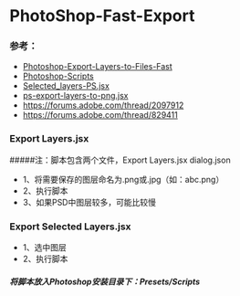 # PhotoShop-Fast-Export
### 参考：
* [Photoshop-Export-Layers-to-Files-Fast](https://github.com/jwa107/Photoshop-Export-Layers-to-Files-Fast)
* [Photoshop-Scripts](https://github.com/bendytree/Photoshop-Scripts)
* [Selected_layers-PS.jsx](https://gist.github.com/hilukasz/03b17ee78414aadff995)
* [ps-export-layers-to-png.jsx](https://gist.github.com/tomekc/2892034)
* https://forums.adobe.com/thread/2097912
* https://forums.adobe.com/thread/829411

### Export Layers.jsx
#####注：脚本包含两个文件，Export Layers.jsx   dialog.json
* 1、将需要保存的图层命名为.png或.jpg（如：abc.png）
* 2、执行脚本
* 3、如果PSD中图层较多，可能比较慢

### Export Selected Layers.jsx
* 1、选中图层
* 2、执行脚本

##### 将脚本放入Photoshop安装目录下：Presets/Scripts
